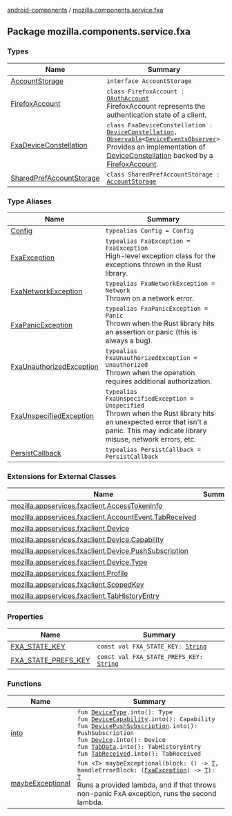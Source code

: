 [android-components](../index.md) / [mozilla.components.service.fxa](./index.md)

## Package mozilla.components.service.fxa

### Types

| Name | Summary |
|---|---|
| [AccountStorage](-account-storage/index.md) | `interface AccountStorage` |
| [FirefoxAccount](-firefox-account/index.md) | `class FirefoxAccount : `[`OAuthAccount`](../mozilla.components.concept.sync/-o-auth-account/index.md)<br>FirefoxAccount represents the authentication state of a client. |
| [FxaDeviceConstellation](-fxa-device-constellation/index.md) | `class FxaDeviceConstellation : `[`DeviceConstellation`](../mozilla.components.concept.sync/-device-constellation/index.md)`, `[`Observable`](../mozilla.components.support.base.observer/-observable/index.md)`<`[`DeviceEventsObserver`](../mozilla.components.concept.sync/-device-events-observer/index.md)`>`<br>Provides an implementation of [DeviceConstellation](../mozilla.components.concept.sync/-device-constellation/index.md) backed by a [FirefoxAccount](#). |
| [SharedPrefAccountStorage](-shared-pref-account-storage/index.md) | `class SharedPrefAccountStorage : `[`AccountStorage`](-account-storage/index.md) |

### Type Aliases

| Name | Summary |
|---|---|
| [Config](-config.md) | `typealias Config = Config` |
| [FxaException](-fxa-exception.md) | `typealias FxaException = FxaException`<br>High-level exception class for the exceptions thrown in the Rust library. |
| [FxaNetworkException](-fxa-network-exception.md) | `typealias FxaNetworkException = Network`<br>Thrown on a network error. |
| [FxaPanicException](-fxa-panic-exception.md) | `typealias FxaPanicException = Panic`<br>Thrown when the Rust library hits an assertion or panic (this is always a bug). |
| [FxaUnauthorizedException](-fxa-unauthorized-exception.md) | `typealias FxaUnauthorizedException = Unauthorized`<br>Thrown when the operation requires additional authorization. |
| [FxaUnspecifiedException](-fxa-unspecified-exception.md) | `typealias FxaUnspecifiedException = Unspecified`<br>Thrown when the Rust library hits an unexpected error that isn't a panic. This may indicate library misuse, network errors, etc. |
| [PersistCallback](-persist-callback.md) | `typealias PersistCallback = PersistCallback` |

### Extensions for External Classes

| Name | Summary |
|---|---|
| [mozilla.appservices.fxaclient.AccessTokenInfo](mozilla.appservices.fxaclient.-access-token-info/index.md) |  |
| [mozilla.appservices.fxaclient.AccountEvent.TabReceived](mozilla.appservices.fxaclient.-account-event.-tab-received/index.md) |  |
| [mozilla.appservices.fxaclient.Device](mozilla.appservices.fxaclient.-device/index.md) |  |
| [mozilla.appservices.fxaclient.Device.Capability](mozilla.appservices.fxaclient.-device.-capability/index.md) |  |
| [mozilla.appservices.fxaclient.Device.PushSubscription](mozilla.appservices.fxaclient.-device.-push-subscription/index.md) |  |
| [mozilla.appservices.fxaclient.Device.Type](mozilla.appservices.fxaclient.-device.-type/index.md) |  |
| [mozilla.appservices.fxaclient.Profile](mozilla.appservices.fxaclient.-profile/index.md) |  |
| [mozilla.appservices.fxaclient.ScopedKey](mozilla.appservices.fxaclient.-scoped-key/index.md) |  |
| [mozilla.appservices.fxaclient.TabHistoryEntry](mozilla.appservices.fxaclient.-tab-history-entry/index.md) |  |

### Properties

| Name | Summary |
|---|---|
| [FXA_STATE_KEY](-f-x-a_-s-t-a-t-e_-k-e-y.md) | `const val FXA_STATE_KEY: `[`String`](https://kotlinlang.org/api/latest/jvm/stdlib/kotlin/-string/index.html) |
| [FXA_STATE_PREFS_KEY](-f-x-a_-s-t-a-t-e_-p-r-e-f-s_-k-e-y.md) | `const val FXA_STATE_PREFS_KEY: `[`String`](https://kotlinlang.org/api/latest/jvm/stdlib/kotlin/-string/index.html) |

### Functions

| Name | Summary |
|---|---|
| [into](into.md) | `fun `[`DeviceType`](../mozilla.components.concept.sync/-device-type/index.md)`.into(): Type`<br>`fun `[`DeviceCapability`](../mozilla.components.concept.sync/-device-capability/index.md)`.into(): Capability`<br>`fun `[`DevicePushSubscription`](../mozilla.components.concept.sync/-device-push-subscription/index.md)`.into(): PushSubscription`<br>`fun `[`Device`](../mozilla.components.concept.sync/-device/index.md)`.into(): Device`<br>`fun `[`TabData`](../mozilla.components.concept.sync/-tab-data/index.md)`.into(): TabHistoryEntry`<br>`fun `[`TabReceived`](../mozilla.components.concept.sync/-device-event/-tab-received/index.md)`.into(): TabReceived` |
| [maybeExceptional](maybe-exceptional.md) | `fun <T> maybeExceptional(block: () -> `[`T`](maybe-exceptional.md#T)`, handleErrorBlock: (`[`FxaException`](-fxa-exception.md)`) -> `[`T`](maybe-exceptional.md#T)`): `[`T`](maybe-exceptional.md#T)<br>Runs a provided lambda, and if that throws non-panic FxA exception, runs the second lambda. |
